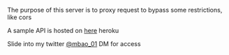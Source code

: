 The purpose of this server is to proxy request to bypass some restrictions, like cors

A sample API is hosted on [here](https://proxy-api-server.herokuapp.com/) heroku

Slide into my twitter [@mbao_01](https://twitter.com/mbao_01) DM for access
